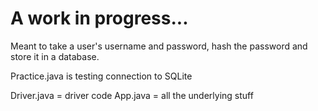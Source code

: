 # A work in progress...

Meant to take a user's username and password, hash the password and store it in a database. 

Practice.java is testing connection to SQLite 

Driver.java = driver code
App.java = all the underlying stuff 
